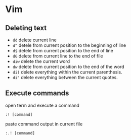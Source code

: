 # Vim

## Deleting text

* `dd` delete current line
* `d^` detele from current position to the beginning of line
* `d$` detele from current position to the end of line
* `dG` delete from current line to the end of file
* `diw` delete the current word
* `dw` delete from current position to the end of the word
* `di(` delete everything within the current parenthesis.
* `di"` delete everything between the current quotes.

## Execute commands

open term and execute a command

```
:! [command]
```

paste command output in current file

```
:.! [command]
```
